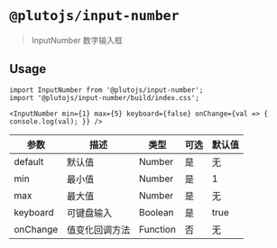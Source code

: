 # `@plutojs/input-number`

> InputNumber 数字输入框

## Usage

```
import InputNumber from '@plutojs/input-number';
import '@plutojs/input-number/build/index.css';

<InputNumber min={1} max={5} keyboard={false} onChange={val => { console.log(val); }} />
```

| 参数 | 描述 | 类型 | 可选 | 默认值 |
| ---- | ---- | ---- | ---- | ---- |
| default | 默认值 | Number | 是 | 无 |
| min | 最小值 | Number | 是 | 1 |
| max | 最大值 | Number | 是 | 无 |
| keyboard | 可键盘输入 | Boolean | 是 | true |
| onChange | 值变化回调方法 | Function | 否 | 无 |